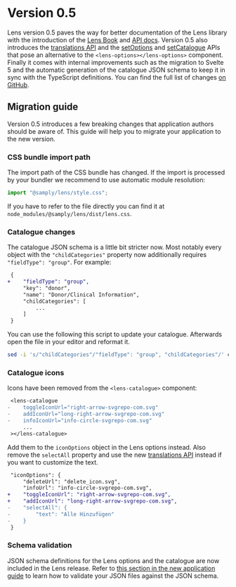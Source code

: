 # Version 0.5

Lens version 0.5 paves the way for better documentation of the Lens library with the introduction of the [Lens Book](https://samply.github.io/lens/book/) and [API docs](https://samply.github.io/lens/docs/). Version 0.5 also introduces the [translations API](../guide/translations.md) and the [setOptions](https://samply.github.io/lens/docs/functions/setOptions.html) and [setCatalogue](https://samply.github.io/lens/docs/functions/setCatalogue.html) APIs that pose an alternative to the `<lens-options></lens-options>` component. Finally it comes with internal improvements such as the migration to Svelte 5 and the automatic generation of the catalogue JSON schema to keep it in sync with the TypeScript definitions. You can find the full list of changes [on GitHub](https://github.com/samply/lens/releases/tag/v0.5).

## Migration guide

Version 0.5 introduces a few breaking changes that application authors should be aware of. This guide will help you to migrate your application to the new version.

### CSS bundle import path

The import path of the CSS bundle has changed. If the import is processed by your bundler we recommend to use automatic module resolution:

```js
import "@samply/lens/style.css";
```

If you have to refer to the file directly you can find it at `node_modules/@samply/lens/dist/lens.css`.

### Catalogue changes

The catalogue JSON schema is a little bit stricter now. Most notably every object with the `"childCategories"` property now additionally requires `"fieldType": "group"`. For example:

```diff
 {
+    "fieldType": "group",
     "key": "donor",
     "name": "Donor/Clinical Information",
     "childCategories": [
         ...
     ]
 }
```

You can use the following this script to update your catalogue. Afterwards open the file in your editor and reformat it.

```bash
sed -i 's/"childCategories"/"fieldType": "group", "childCategories"/' catalogue.json
```

### Catalogue icons

Icons have been removed from the `<lens-catalogue>` component:

```diff
 <lens-catalogue
-    toggleIconUrl="right-arrow-svgrepo-com.svg"
-    addIconUrl="long-right-arrow-svgrepo-com.svg"
-    infoIconUrl="info-circle-svgrepo-com.svg"
     ...
 ></lens-catalogue>
```

Add them to the `iconOptions` object in the Lens options instead. Also remove the `selectAll` property and use the new [translations API](../guide/translations.md) instead if you want to customize the text.

```diff
 "iconOptions": {
     "deleteUrl": "delete_icon.svg",
     "infoUrl": "info-circle-svgrepo-com.svg",
+    "toggleIconUrl": "right-arrow-svgrepo-com.svg",
+    "addIconUrl": "long-right-arrow-svgrepo-com.svg",
-    "selectAll": {
-        "text": "Alle Hinzufügen"
-    }
 }
```

### Schema validation

JSON schema definitions for the Lens options and the catalogue are now included in the Lens release. Refer to [this section in the new application guide](../guide/new-app.md#schema-validation) to learn how to validate your JSON files against the JSON schema.

